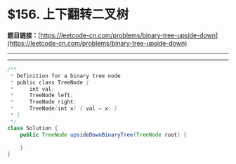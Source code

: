 # $156. 上下翻转二叉树

**题目链接：**[https://leetcode-cn.com/problems/binary-tree-upside-down](https://leetcode-cn.com/problems/binary-tree-upside-down)

---

<Cards card="leetcode_156_binary-tree-upside-down"></Cards>

---

```java
/**
 * Definition for a binary tree node.
 * public class TreeNode {
 *     int val;
 *     TreeNode left;
 *     TreeNode right;
 *     TreeNode(int x) { val = x; }
 * }
 */
class Solution {
    public TreeNode upsideDownBinaryTree(TreeNode root) {
        
    }
}
```